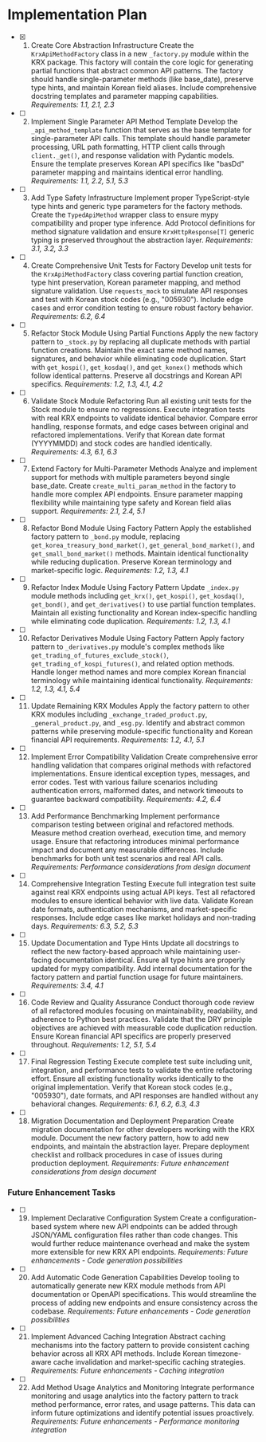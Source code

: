 # Implementation Plan

- [x] 1. Create Core Abstraction Infrastructure
  Create the `KrxApiMethodFactory` class in a new `_factory.py` module within the KRX package. This factory will contain the core logic for generating partial functions that abstract common API patterns. The factory should handle single-parameter methods (like base_date), preserve type hints, and maintain Korean field aliases. Include comprehensive docstring templates and parameter mapping capabilities.
  _Requirements: 1.1, 2.1, 2.3_

- [ ] 2. Implement Single Parameter API Method Template
  Develop the `_api_method_template` function that serves as the base template for single-parameter API calls. This template should handle parameter processing, URL path formatting, HTTP client calls through `client._get()`, and response validation with Pydantic models. Ensure the template preserves Korean API specifics like "basDd" parameter mapping and maintains identical error handling.
  _Requirements: 1.1, 2.2, 5.1, 5.3_

- [ ] 3. Add Type Safety Infrastructure
  Implement proper TypeScript-style type hints and generic type parameters for the factory methods. Create the `TypedApiMethod` wrapper class to ensure mypy compatibility and proper type inference. Add Protocol definitions for method signature validation and ensure `KrxHttpResponse[T]` generic typing is preserved throughout the abstraction layer.
  _Requirements: 3.1, 3.2, 3.3_

- [ ] 4. Create Comprehensive Unit Tests for Factory
  Develop unit tests for the `KrxApiMethodFactory` class covering partial function creation, type hint preservation, Korean parameter mapping, and method signature validation. Use `requests_mock` to simulate API responses and test with Korean stock codes (e.g., "005930"). Include edge cases and error condition testing to ensure robust factory behavior.
  _Requirements: 6.2, 6.4_

- [ ] 5. Refactor Stock Module Using Partial Functions
  Apply the new factory pattern to `_stock.py` by replacing all duplicate methods with partial function creations. Maintain the exact same method names, signatures, and behavior while eliminating code duplication. Start with `get_kospi()`, `get_kosdaq()`, and `get_konex()` methods which follow identical patterns. Preserve all docstrings and Korean API specifics.
  _Requirements: 1.2, 1.3, 4.1, 4.2_

- [ ] 6. Validate Stock Module Refactoring
  Run all existing unit tests for the Stock module to ensure no regressions. Execute integration tests with real KRX endpoints to validate identical behavior. Compare error handling, response formats, and edge cases between original and refactored implementations. Verify that Korean date format (YYYYMMDD) and stock codes are handled identically.
  _Requirements: 4.3, 6.1, 6.3_

- [ ] 7. Extend Factory for Multi-Parameter Methods
  Analyze and implement support for methods with multiple parameters beyond single base_date. Create `create_multi_param_method` in the factory to handle more complex API endpoints. Ensure parameter mapping flexibility while maintaining type safety and Korean field alias support.
  _Requirements: 2.1, 2.4, 5.1_

- [ ] 8. Refactor Bond Module Using Factory Pattern
  Apply the established factory pattern to `_bond.py` module, replacing `get_korea_treasury_bond_market()`, `get_general_bond_market()`, and `get_small_bond_market()` methods. Maintain identical functionality while reducing duplication. Preserve Korean terminology and market-specific logic.
  _Requirements: 1.2, 1.3, 4.1_

- [ ] 9. Refactor Index Module Using Factory Pattern
  Update `_index.py` module methods including `get_krx()`, `get_kospi()`, `get_kosdaq()`, `get_bond()`, and `get_derivatives()` to use partial function templates. Maintain all existing functionality and Korean index-specific handling while eliminating code duplication.
  _Requirements: 1.2, 1.3, 4.1_

- [ ] 10. Refactor Derivatives Module Using Factory Pattern
  Apply factory pattern to `_derivatives.py` module's complex methods like `get_trading_of_futures_exclude_stock()`, `get_trading_of_kospi_futures()`, and related option methods. Handle longer method names and more complex Korean financial terminology while maintaining identical functionality.
  _Requirements: 1.2, 1.3, 4.1, 5.4_

- [ ] 11. Update Remaining KRX Modules
  Apply the factory pattern to other KRX modules including `_exchange_traded_product.py`, `_general_product.py`, and `_esg.py`. Identify and abstract common patterns while preserving module-specific functionality and Korean financial API requirements.
  _Requirements: 1.2, 4.1, 5.1_

- [ ] 12. Implement Error Compatibility Validation
  Create comprehensive error handling validation that compares original methods with refactored implementations. Ensure identical exception types, messages, and error codes. Test with various failure scenarios including authentication errors, malformed dates, and network timeouts to guarantee backward compatibility.
  _Requirements: 4.2, 6.4_

- [ ] 13. Add Performance Benchmarking
  Implement performance comparison testing between original and refactored methods. Measure method creation overhead, execution time, and memory usage. Ensure that refactoring introduces minimal performance impact and document any measurable differences. Include benchmarks for both unit test scenarios and real API calls.
  _Requirements: Performance considerations from design document_

- [ ] 14. Comprehensive Integration Testing
  Execute full integration test suite against real KRX endpoints using actual API keys. Test all refactored modules to ensure identical behavior with live data. Validate Korean date formats, authentication mechanisms, and market-specific responses. Include edge cases like market holidays and non-trading days.
  _Requirements: 6.3, 5.2, 5.3_

- [ ] 15. Update Documentation and Type Hints
  Update all docstrings to reflect the new factory-based approach while maintaining user-facing documentation identical. Ensure all type hints are properly updated for mypy compatibility. Add internal documentation for the factory pattern and partial function usage for future maintainers.
  _Requirements: 3.4, 4.1_

- [ ] 16. Code Review and Quality Assurance
  Conduct thorough code review of all refactored modules focusing on maintainability, readability, and adherence to Python best practices. Validate that the DRY principle objectives are achieved with measurable code duplication reduction. Ensure Korean financial API specifics are properly preserved throughout.
  _Requirements: 1.2, 5.1, 5.4_

- [ ] 17. Final Regression Testing
  Execute complete test suite including unit, integration, and performance tests to validate the entire refactoring effort. Ensure all existing functionality works identically to the original implementation. Verify that Korean stock codes (e.g., "005930"), date formats, and API responses are handled without any behavioral changes.
  _Requirements: 6.1, 6.2, 6.3, 4.3_

- [ ] 18. Migration Documentation and Deployment Preparation
  Create migration documentation for other developers working with the KRX module. Document the new factory pattern, how to add new endpoints, and maintain the abstraction layer. Prepare deployment checklist and rollback procedures in case of issues during production deployment.
  _Requirements: Future enhancement considerations from design document_

### Future Enhancement Tasks

- [ ] 19. Implement Declarative Configuration System
  Create a configuration-based system where new API endpoints can be added through JSON/YAML configuration files rather than code changes. This would further reduce maintenance overhead and make the system more extensible for new KRX API endpoints.
  _Requirements: Future enhancements - Code generation possibilities_

- [ ] 20. Add Automatic Code Generation Capabilities
  Develop tooling to automatically generate new KRX module methods from API documentation or OpenAPI specifications. This would streamline the process of adding new endpoints and ensure consistency across the codebase.
  _Requirements: Future enhancements - Code generation possibilities_

- [ ] 21. Implement Advanced Caching Integration
  Abstract caching mechanisms into the factory pattern to provide consistent caching behavior across all KRX API methods. Include Korean timezone-aware cache invalidation and market-specific caching strategies.
  _Requirements: Future enhancements - Caching integration_

- [ ] 22. Add Method Usage Analytics and Monitoring
  Integrate performance monitoring and usage analytics into the factory pattern to track method performance, error rates, and usage patterns. This data can inform future optimizations and identify potential issues proactively.
  _Requirements: Future enhancements - Performance monitoring integration_